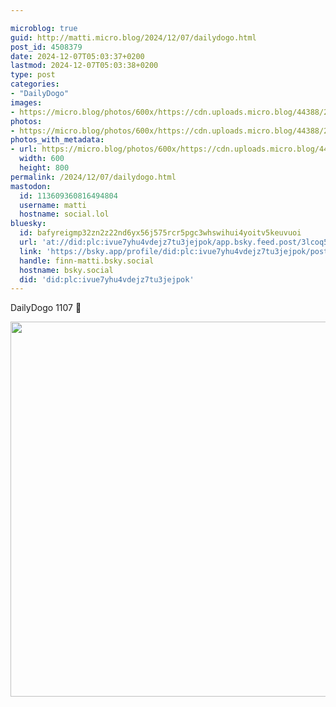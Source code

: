 ```yaml
---

microblog: true
guid: http://matti.micro.blog/2024/12/07/dailydogo.html
post_id: 4508379
date: 2024-12-07T05:03:37+0200
lastmod: 2024-12-07T05:03:38+0200
type: post
categories:
- "DailyDogo"
images:
- https://micro.blog/photos/600x/https://cdn.uploads.micro.blog/44388/2024/720265db12214b989aad176bbdcf9dca.jpg
photos:
- https://micro.blog/photos/600x/https://cdn.uploads.micro.blog/44388/2024/720265db12214b989aad176bbdcf9dca.jpg
photos_with_metadata:
- url: https://micro.blog/photos/600x/https://cdn.uploads.micro.blog/44388/2024/720265db12214b989aad176bbdcf9dca.jpg
  width: 600
  height: 800
permalink: /2024/12/07/dailydogo.html
mastodon:
  id: 113609360816494804
  username: matti
  hostname: social.lol
bluesky:
  id: bafyreigmp32zn2z22nd6yx56j575rcr5pgc3whswihui4yoitv5keuvuoi
  url: 'at://did:plc:ivue7yhu4vdejz7tu3jejpok/app.bsky.feed.post/3lcoq5x7s7326'
  link: 'https://bsky.app/profile/did:plc:ivue7yhu4vdejz7tu3jejpok/post/3lcoq5x7s7326'
  handle: finn-matti.bsky.social
  hostname: bsky.social
  did: 'did:plc:ivue7yhu4vdejz7tu3jejpok'
---
```

DailyDogo 1107 🐶

<img src="/media/uploads/2024/720265db12214b989aad176bbdcf9dca.jpg" width="600" alt="" />
